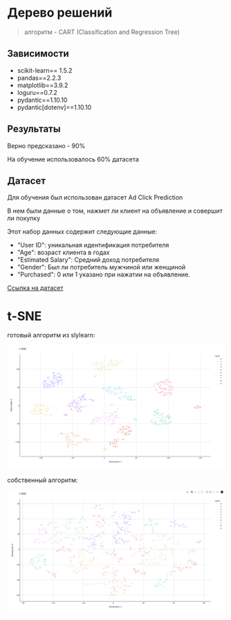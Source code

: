 # Дерево решений

> алгоритм - CART (Classification and Regression Tree)


## Зависимости

- scikit-learn== 1.5.2
- pandas==2.2.3
- matplotlib==3.9.2
- loguru==0.7.2
- pydantic==1.10.10
- pydantic[dotenv]==1.10.10

## Результаты

Верно предсказано - 90%

На обучение использовалось 60% датасета

## Датасет

Для обучения был использован датасет Ad Click Prediction

В нем были данные о том, нажмет ли клиент на объявление и совершит ли покупку

Этот набор данных содержит следующие данные:

- "User ID": уникальная идентификация потребителя
- "Age": возраст клиента в годах
- "Estimated Salary": Средний доход потребителя
- "Gender": Был ли потребитель мужчиной или женщиной
- "Purchased": 0 или 1 указано при нажатии на объявление.

[Ссылка на датасет](https://www.kaggle.com/datasets/jahnveenarang/cvdcvd-vd)

# t-SNE

готовый алгоритм из slylearn:

![orig](images/orig.png)


собственный алгоритм:

![orig](images/custom.png)